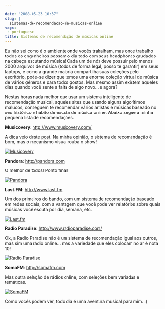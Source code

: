 ```yaml
---

date: "2008-05-23 10:37"
slug: |
  sistemas-de-recomendacao-de-musicas-online
tags:
 - portuguese
title: Sistemas de recomendação de músicas online
---
```


Eu não sei como é o ambiente onde vocês trabalham, mas onde trabalho
todos os engenheiros passam o dia todo com seus headphones grudados na
cabeça escutando música! Cada um de nós deve possuir pelo menos 2000
arquivos de música (todos de forma legal, posso te garantir) em seus
laptops, e como a grande maioria compartilha suas coleções pelo
escritório, pode-se dizer que temos uma enorme coleção virtual de música
de vários gêneros e para todos gostos. Mas mesmo assim existem aqueles
dias quando você sente a falta de algo novo... e agora?

Nestas horas nada melhor que usar um sistema inteligente de recomendação
musical, aqueles sites que usando alguns algorítimos malucos, conseguem
te recomendar vários artistas e músicas baseado no seu histórico e
hábito de escuta de música online. Abaixo segue a minha pequena lista de
recomendações.

**Musicovery**: <http://www.musicovery.com/>

A dica veio deste
[post](http://blog.vettalabs.com/2008/05/21/recomendando-musica-pela-web/).
Na minha opinião, o sistema de recomendação é bom, mas o mecanismo
visual rouba o show!

[![Musicovery](http://farm3.static.flickr.com/2355/2515498123_eac04a224b.jpg)](http://www.flickr.com/photos/ogmaciel/2515498123/)

**Pandora**: <http://pandora.com>

O melhor de todos! Ponto final!

[![Pandora](http://farm3.static.flickr.com/2134/2515498399_91dc4e80dd.jpg)](http://www.flickr.com/photos/ogmaciel/2515498399/)

**Last.FM**: <http://www.last.fm>

Um dos primeiros do bando, com um sistema de recomendação baseado em
redes sociais, com a vantagem que você pode ver relatórios sobre quais
músicas você escuta por dia, semana, etc.

[![Last.fm](http://farm3.static.flickr.com/2226/2515498867_46c65bc5c2.jpg)](http://www.flickr.com/photos/ogmaciel/2515498867/)

**Radio Paradise**: <http://www.radioparadise.com/>

Ok, a Radio Paradise não é um sistema de recomendação igual aos outros,
mas sim uma rádio online... mas a variedade que eles colocam no ar é
nota 10!

[![Radio
Paradise](http://farm4.static.flickr.com/3254/2515499237_ab912569bb.jpg)](http://www.flickr.com/photos/ogmaciel/2515499237/)

**SomaFM**: <http://somafm.com>

Mas outra seleção de rádios online, com seleções bem variadas e
temáticas.

[![SomaFM](http://farm3.static.flickr.com/2058/2516323744_9487ece5c6.jpg)](http://www.flickr.com/photos/ogmaciel/2516323744/)

Como vocês podem ver, todo dia é uma aventura musical para mim. :)
